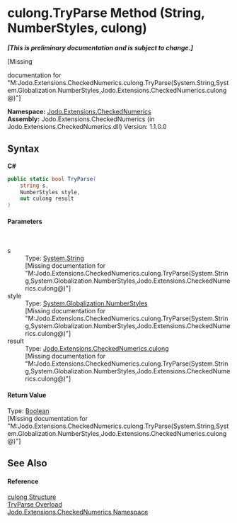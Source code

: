 # culong.TryParse Method (String, NumberStyles, culong)
 _**\[This is preliminary documentation and is subject to change.\]**_

\[Missing <summary> documentation for "M:Jodo.Extensions.CheckedNumerics.culong.TryParse(System.String,System.Globalization.NumberStyles,Jodo.Extensions.CheckedNumerics.culong@)"\]

**Namespace:**&nbsp;<a href="N_Jodo_Extensions_CheckedNumerics">Jodo.Extensions.CheckedNumerics</a><br />**Assembly:**&nbsp;Jodo.Extensions.CheckedNumerics (in Jodo.Extensions.CheckedNumerics.dll) Version: 1.1.0.0

## Syntax

**C#**<br />
``` C#
public static bool TryParse(
	string s,
	NumberStyles style,
	out culong result
)
```


#### Parameters
&nbsp;<dl><dt>s</dt><dd>Type: <a href="https://docs.microsoft.com/dotnet/api/system.string" target="_blank" rel="noopener noreferrer">System.String</a><br />\[Missing <param name="s"/> documentation for "M:Jodo.Extensions.CheckedNumerics.culong.TryParse(System.String,System.Globalization.NumberStyles,Jodo.Extensions.CheckedNumerics.culong@)"\]</dd><dt>style</dt><dd>Type: <a href="https://docs.microsoft.com/dotnet/api/system.globalization.numberstyles" target="_blank" rel="noopener noreferrer">System.Globalization.NumberStyles</a><br />\[Missing <param name="style"/> documentation for "M:Jodo.Extensions.CheckedNumerics.culong.TryParse(System.String,System.Globalization.NumberStyles,Jodo.Extensions.CheckedNumerics.culong@)"\]</dd><dt>result</dt><dd>Type: <a href="T_Jodo_Extensions_CheckedNumerics_culong">Jodo.Extensions.CheckedNumerics.culong</a><br />\[Missing <param name="result"/> documentation for "M:Jodo.Extensions.CheckedNumerics.culong.TryParse(System.String,System.Globalization.NumberStyles,Jodo.Extensions.CheckedNumerics.culong@)"\]</dd></dl>

#### Return Value
Type: <a href="https://docs.microsoft.com/dotnet/api/system.boolean" target="_blank" rel="noopener noreferrer">Boolean</a><br />\[Missing <returns> documentation for "M:Jodo.Extensions.CheckedNumerics.culong.TryParse(System.String,System.Globalization.NumberStyles,Jodo.Extensions.CheckedNumerics.culong@)"\]

## See Also


#### Reference
<a href="T_Jodo_Extensions_CheckedNumerics_culong">culong Structure</a><br /><a href="Overload_Jodo_Extensions_CheckedNumerics_culong_TryParse">TryParse Overload</a><br /><a href="N_Jodo_Extensions_CheckedNumerics">Jodo.Extensions.CheckedNumerics Namespace</a><br />